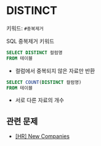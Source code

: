 # DISTINCT
키워드: `#중복제거`

SQL 중복제거 키워드

```SQL
SELECT DISTINCT 컬럼명
FROM 테이블
```
- 컬럼에서 중복되지 않은 자료만 반환

```SQL
SELECT COUNT(DISTINCT 컬럼명)
FROM 테이블
```
- 서로 다른 자료의 개수

## 관련 문제
- [[HR] New Companies](HR_newCompanies.md)